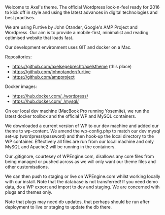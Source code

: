 Welcome to Axel's theme. The official Wordpress look-n-feel ready for 2016 to kick off in style and using the latest advances in digital technologies and best practises.

We are using Furtive by John Otander, Google's AMP Project and Wordpress. Our aim is to provide a mobile-first, minimalist and reading optimised website that loads fast.

Our development environment uses GIT and docker on a Mac.

Repositories:
- https://github.com/axelsegebrecht/axelstheme (this place)
- https://github.com/johnotander/furtive 
- https://github.com/ampproject

Docker images:
- https://hub.docker.com/_/wordpress/
- https://hub.docker.com/_/mysql/

On our local dev machine (MacBook Pro running Yosemite), we run the latest docker toolbox and the official WP and MySQL containers.

We downloaded a current version of WP to our dev machine and added our theme to wp-content. We amend the wp-config.php to match our dev mysql set-up (wordpress/password) and then hook-up the local directory to the WP container. Effectively all files are run from our local machine and only MySQL and Apache2 will be running in the containers.

Our .gitignore, courtesey of WPEngine.com, disallows any core files from being managed or pushed across as we will only want our theme files and other customisations.

We can then push to staging or live on WPEngine.com whilst working locally with our install. Note that the database is not transferred! If you need demo data, do a WP export and import to dev and staging. We are concerned with plugs and themes only.

Note that plugs may need db updates, that perhaps should be run after deployment to live or staging to update the db there.